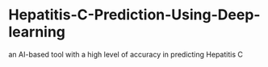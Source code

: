 # Hepatitis-C-Prediction-Using-Deep-learning
 an AI-based tool with a high level of accuracy in predicting Hepatitis C
